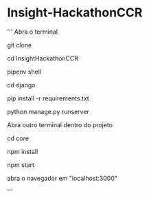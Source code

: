 # Insight-HackathonCCR
'''
Abra o terminal

git clone

cd InsightHackathonCCR

pipenv shell

cd django

pip install -r requirements.txt

python manage.py runserver

Abra outro terminal dentro do projeto

cd core

npm install

npm start

abra o navegador em "localhost:3000"




'''
 
